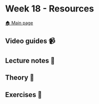 # Week 18 - Resources

[:house: Main page](https://github.com/kokchun/Deep-learning-AI21)

## Video guides :video_camera:


## Lecture notes :book:


## Theory :book:


## Exercises :running:

